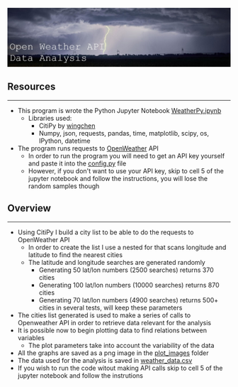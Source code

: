 ![Header](resources/header.jpg)

## Resources
______
- This program is wrote the Python Jupyter Notebook [WeatherPy.ipynb](WeatherPy.ipynb)
    - Libraries used:
        - CitiPy by [wingchen](https://pypi.org/project/citipy/#files)
        - Numpy, json, requests, pandas, time, matplotlib, scipy, os, IPython, datetime
- The program runs requests to [OpenWeather](https://openweathermap.org/) API
    - In order to run the program you will need to get an API key yourself and paste it into the [config.py](config.py) file
    - However, if you don't want to use your API key, skip to cell 5 of the jupyter notebook and follow the instructions, you will lose the random samples though


## Overview
_________
- Using CitiPy I build a city list to be able to do the requests to OpenWeather API
    - In order to create the list I use a nested for that scans longitude and latitude to find the nearest cities
    - The latitude and longitude searches are generated randomly
        - Generating 50 lat/lon numbers (2500 searches) returns 370 cities
        - Generating 100 lat/lon numbers (10000 searches) returns 870 cities
        - Generating 70 lat/lon numbers (4900 searches) returns 500+ cities in several tests, will keep these parameters
- The cities list generated is used to make a series of calls to Openweather API in order to retrieve data relevant for the analysis
- It is possible now to begin plotting data to find relations between variables
    - The plot parameters take into account the variability of the data
- All the graphs are saved as a png image in the [plot_images](plot_images) folder
- The data used for the analysis is saved in [weather_data.csv](resources/weather_data.csv)
- If you wish to run the code witout making API calls skip to cell 5 of the jupyter notebook and follow the instrutions